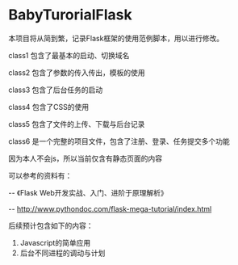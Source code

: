 # BabyTurorialFlask
本项目将从简到繁，记录Flask框架的使用范例脚本，用以进行修改。

class1 包含了最基本的启动、切换域名

class2 包含了参数的传入传出，模板的使用

class3 包含了后台任务的启动

class4 包含了CSS的使用

class5 包含了文件的上传、下载与后台记录

class6 是一个完整的项目文件，包含了注册、登录、任务提交多个功能

因为本人不会js，所以当前仅含有静态页面的内容

可以参考的资料有：

-- 《Flask Web开发实战、入门、进阶于原理解析》

-- http://www.pythondoc.com/flask-mega-tutorial/index.html

后续预计包含如下的内容：

1. Javascript的简单应用
2. 后台不同进程的调动与计划

